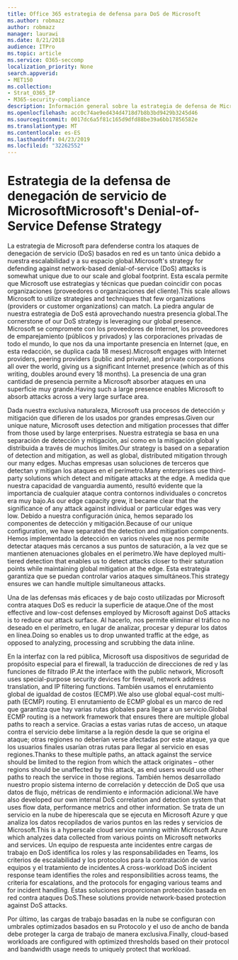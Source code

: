 ```yaml
---
title: Office 365 estrategia de defensa para DoS de Microsoft
ms.author: robmazz
author: robmazz
manager: laurawi
ms.date: 8/21/2018
audience: ITPro
ms.topic: article
ms.service: O365-seccomp
localization_priority: None
search.appverid:
- MET150
ms.collection:
- Strat_O365_IP
- M365-security-compliance
description: Información general sobre la estrategia de defensa de Microsoft para tratar con ataques por denegación de servicio (DoS).
ms.openlocfilehash: acc0c74ae9ed434d4718d7b8b3bd9429b3245d46
ms.sourcegitcommit: 0017dc6a5f81c165d9dfd88be39a6bb17856582e
ms.translationtype: MT
ms.contentlocale: es-ES
ms.lasthandoff: 04/23/2019
ms.locfileid: "32262552"
---
```

# <a name="microsofts-denial-of-service-defense-strategy"></a><span data-ttu-id="c95df-103">Estrategia de la defensa de denegación de servicio de Microsoft</span><span class="sxs-lookup"><span data-stu-id="c95df-103">Microsoft's Denial-of-Service Defense Strategy</span></span>

<span data-ttu-id="c95df-104">La estrategia de Microsoft para defenderse contra los ataques de denegación de servicio (DoS) basados en red es un tanto única debido a nuestra escalabilidad y a su espacio global.</span><span class="sxs-lookup"><span data-stu-id="c95df-104">Microsoft's strategy for defending against network-based denial-of-service (DoS) attacks is somewhat unique due to our scale and global footprint.</span></span> <span data-ttu-id="c95df-105">Esta escala permite que Microsoft use estrategias y técnicas que puedan coincidir con pocas organizaciones (proveedores o organizaciones del cliente).</span><span class="sxs-lookup"><span data-stu-id="c95df-105">This scale allows Microsoft to utilize strategies and techniques that few organizations (providers or customer organizations) can match.</span></span> <span data-ttu-id="c95df-106">La piedra angular de nuestra estrategia de DoS está aprovechando nuestra presencia global.</span><span class="sxs-lookup"><span data-stu-id="c95df-106">The cornerstone of our DoS strategy is leveraging our global presence.</span></span> <span data-ttu-id="c95df-107">Microsoft se compromete con los proveedores de Internet, los proveedores de emparejamiento (públicos y privados) y las corporaciones privadas de todo el mundo, lo que nos da una importante presencia en Internet (que, en esta redacción, se duplica cada 18 meses).</span><span class="sxs-lookup"><span data-stu-id="c95df-107">Microsoft engages with Internet providers, peering providers (public and private), and private corporations all over the world, giving us a significant Internet presence (which as of this writing, doubles around every 18 months).</span></span> <span data-ttu-id="c95df-108">La presencia de una gran cantidad de presencia permite a Microsoft absorber ataques en una superficie muy grande.</span><span class="sxs-lookup"><span data-stu-id="c95df-108">Having such a large presence enables Microsoft to absorb attacks across a very large surface area.</span></span>

<span data-ttu-id="c95df-109">Dada nuestra exclusiva naturaleza, Microsoft usa procesos de detección y mitigación que difieren de los usados por grandes empresas.</span><span class="sxs-lookup"><span data-stu-id="c95df-109">Given our unique nature, Microsoft uses detection and mitigation processes that differ from those used by large enterprises.</span></span> <span data-ttu-id="c95df-110">Nuestra estrategia se basa en una separación de detección y mitigación, así como en la mitigación global y distribuida a través de muchos límites.</span><span class="sxs-lookup"><span data-stu-id="c95df-110">Our strategy is based on a separation of detection and mitigation, as well as global, distributed mitigation through our many edges.</span></span> <span data-ttu-id="c95df-111">Muchas empresas usan soluciones de terceros que detectan y mitigan los ataques en el perímetro.</span><span class="sxs-lookup"><span data-stu-id="c95df-111">Many enterprises use third-party solutions which detect and mitigate attacks at the edge.</span></span> <span data-ttu-id="c95df-112">A medida que nuestra capacidad de vanguardia aumentó, resultó evidente que la importancia de cualquier ataque contra contornos individuales o concretos era muy bajo.</span><span class="sxs-lookup"><span data-stu-id="c95df-112">As our edge capacity grew, it became clear that the significance of any attack against individual or particular edges was very low.</span></span> <span data-ttu-id="c95df-113">Debido a nuestra configuración única, hemos separado los componentes de detección y mitigación.</span><span class="sxs-lookup"><span data-stu-id="c95df-113">Because of our unique configuration, we have separated the detection and mitigation components.</span></span> <span data-ttu-id="c95df-114">Hemos implementado la detección en varios niveles que nos permite detectar ataques más cercanos a sus puntos de saturación, a la vez que se mantienen atenuaciones globales en el perímetro.</span><span class="sxs-lookup"><span data-stu-id="c95df-114">We have deployed multi-tiered detection that enables us to detect attacks closer to their saturation points while maintaining global mitigation at the edge.</span></span> <span data-ttu-id="c95df-115">Esta estrategia garantiza que se puedan controlar varios ataques simultáneos.</span><span class="sxs-lookup"><span data-stu-id="c95df-115">This strategy ensures we can handle multiple simultaneous attacks.</span></span>

<span data-ttu-id="c95df-116">Una de las defensas más eficaces y de bajo costo utilizadas por Microsoft contra ataques DoS es reducir la superficie de ataque.</span><span class="sxs-lookup"><span data-stu-id="c95df-116">One of the most effective and low-cost defenses employed by Microsoft against DoS attacks is to reduce our attack surface.</span></span> <span data-ttu-id="c95df-117">Al hacerlo, nos permite eliminar el tráfico no deseado en el perímetro, en lugar de analizar, procesar y depurar los datos en línea.</span><span class="sxs-lookup"><span data-stu-id="c95df-117">Doing so enables us to drop unwanted traffic at the edge, as opposed to analyzing, processing and scrubbing the data inline.</span></span>

<span data-ttu-id="c95df-118">En la interfaz con la red pública, Microsoft usa dispositivos de seguridad de propósito especial para el firewall, la traducción de direcciones de red y las funciones de filtrado IP.</span><span class="sxs-lookup"><span data-stu-id="c95df-118">At the interface with the public network, Microsoft uses special-purpose security devices for firewall, network address translation, and IP filtering functions.</span></span> <span data-ttu-id="c95df-119">También usamos el enrutamiento global de igualdad de costos (ECMP).</span><span class="sxs-lookup"><span data-stu-id="c95df-119">We also use global equal-cost multi-path (ECMP) routing.</span></span> <span data-ttu-id="c95df-120">El enrutamiento de ECMP global es un marco de red que garantiza que hay varias rutas globales para llegar a un servicio.</span><span class="sxs-lookup"><span data-stu-id="c95df-120">Global ECMP routing is a network framework that ensures there are multiple global paths to reach a service.</span></span> <span data-ttu-id="c95df-121">Gracias a estas varias rutas de acceso, un ataque contra el servicio debe limitarse a la región desde la que se origina el ataque; otras regiones no deberían verse afectadas por este ataque, ya que los usuarios finales usarían otras rutas para llegar al servicio en esas regiones.</span><span class="sxs-lookup"><span data-stu-id="c95df-121">Thanks to these multiple paths, an attack against the service should be limited to the region from which the attack originates – other regions should be unaffected by this attack, as end users would use other paths to reach the service in those regions.</span></span> <span data-ttu-id="c95df-122">También hemos desarrollado nuestro propio sistema interno de correlación y detección de DoS que usa datos de flujo, métricas de rendimiento e información adicional.</span><span class="sxs-lookup"><span data-stu-id="c95df-122">We have also developed our own internal DoS correlation and detection system that uses flow data, performance metrics and other information.</span></span> <span data-ttu-id="c95df-123">Se trata de un servicio en la nube de hiperescala que se ejecuta en Microsoft Azure y que analiza los datos recopilados de varios puntos en las redes y servicios de Microsoft.</span><span class="sxs-lookup"><span data-stu-id="c95df-123">This is a hyperscale cloud service running within Microsoft Azure which analyzes data collected from various points on Microsoft networks and services.</span></span> <span data-ttu-id="c95df-124">Un equipo de respuesta ante incidentes entre cargas de trabajo en DoS identifica los roles y las responsabilidades en Teams, los criterios de escalabilidad y los protocolos para la contratación de varios equipos y el tratamiento de incidentes.</span><span class="sxs-lookup"><span data-stu-id="c95df-124">A cross-workload DoS incident response team identifies the roles and responsibilities across teams, the criteria for escalations, and the protocols for engaging various teams and for incident handling.</span></span> <span data-ttu-id="c95df-125">Estas soluciones proporcionan protección basada en red contra ataques DoS.</span><span class="sxs-lookup"><span data-stu-id="c95df-125">These solutions provide network-based protection against DoS attacks.</span></span>

<span data-ttu-id="c95df-126">Por último, las cargas de trabajo basadas en la nube se configuran con umbrales optimizados basados en su Protocolo y el uso de ancho de banda debe proteger la carga de trabajo de manera exclusiva.</span><span class="sxs-lookup"><span data-stu-id="c95df-126">Finally, cloud-based workloads are configured with optimized thresholds based on their protocol and bandwidth usage needs to uniquely protect that workload.</span></span>
